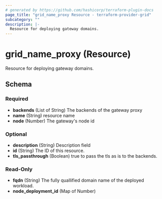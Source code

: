 ```yaml
---
# generated by https://github.com/hashicorp/terraform-plugin-docs
page_title: "grid_name_proxy Resource - terraform-provider-grid"
subcategory: ""
description: |-
  Resource for deploying gateway domains.
---
```


# grid_name_proxy (Resource)

Resource for deploying gateway domains.



<!-- schema generated by tfplugindocs -->
## Schema

### Required

- **backends** (List of String) The backends of the gateway proxy
- **name** (String) resource name
- **node** (Number) The gateway's node id

### Optional

- **description** (String) Description field
- **id** (String) The ID of this resource.
- **tls_passthrough** (Boolean) true to pass the tls as is to the backends.

### Read-Only

- **fqdn** (String) The fully quallified domain name of the deployed workload.
- **node_deployment_id** (Map of Number)


